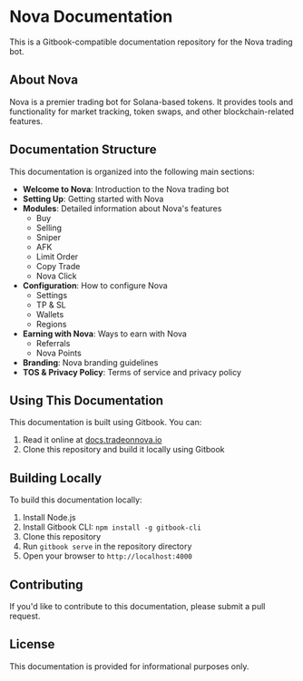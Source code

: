 # Nova Documentation

This is a Gitbook-compatible documentation repository for the Nova trading bot.

## About Nova

Nova is a premier trading bot for Solana-based tokens. It provides tools and functionality for market tracking, token swaps, and other blockchain-related features.

## Documentation Structure

This documentation is organized into the following main sections:

- **Welcome to Nova**: Introduction to the Nova trading bot
- **Setting Up**: Getting started with Nova
- **Modules**: Detailed information about Nova's features
  - Buy
  - Selling
  - Sniper
  - AFK
  - Limit Order
  - Copy Trade
  - Nova Click
- **Configuration**: How to configure Nova
  - Settings
  - TP & SL
  - Wallets
  - Regions
- **Earning with Nova**: Ways to earn with Nova
  - Referrals
  - Nova Points
- **Branding**: Nova branding guidelines
- **TOS & Privacy Policy**: Terms of service and privacy policy

## Using This Documentation

This documentation is built using Gitbook. You can:

1. Read it online at [docs.tradeonnova.io](https://docs.tradeonnova.io)
2. Clone this repository and build it locally using Gitbook

## Building Locally

To build this documentation locally:

1. Install Node.js
2. Install Gitbook CLI: `npm install -g gitbook-cli`
3. Clone this repository
4. Run `gitbook serve` in the repository directory
5. Open your browser to `http://localhost:4000`

## Contributing

If you'd like to contribute to this documentation, please submit a pull request.

## License

This documentation is provided for informational purposes only.
